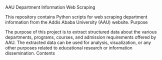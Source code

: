 AAU Department Information Web Scraping

This repository contains Python scripts for web scraping department information from the Addis Ababa University (AAU) website.
Purpose

The purpose of this project is to extract structured data about the various departments, programs, courses, and admission requirements offered by AAU. The extracted data can be used for analysis, visualization, or any other purposes related to educational research or information dissemination.
Contents

 


